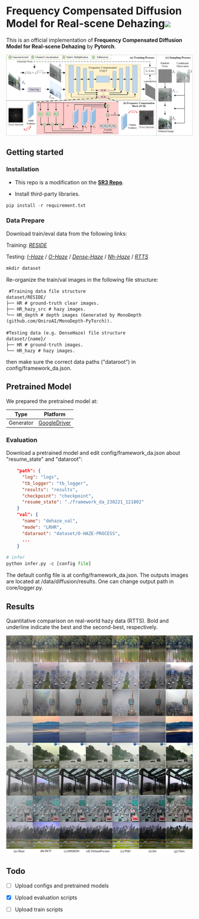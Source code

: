 
<h1 align="left">Frequency Compensated Diffusion Model for Real-scene Dehazing<a href="https://arxiv.org/abs/2308.10510"><img src="https://img.shields.io/badge/arXiv-Paper-<COLOR>.svg" ></a> </h1> 


This is an official implementation of **Frequency Compensated Diffusion Model for Real-scene Dehazing** by **Pytorch**.





<img src="misc/framework-v3.jpg" alt="show" style="zoom:90%;" />
<!-- (a) The training process of the proposed dehazing diffusion model. At step $t$, the network takes an augmented hazy image $I_{aug}$ and a noisy image $J_t$ as inputs. The network architecture adopts special skip connections, i.e., the Frequency Compensation Block (FCB), for better $\epsilon$-prediction. (b) The detailed block design of FCB. The input signals of FCB are enhanced at the mid-to-high frequency band so that the output spectrum has abundant higher frequency modes. (c) The sampling process of the proposed dehazing diffusion model. -->

<!-- -  <img src="./misc/train_prove_v3.jpg" alt="show" style="zoom:90%;" /> 
Power spectrum analysis on $\epsilon$-prediction results of DDPMs at varying $t$.
(a) The power spectra of DDPM and DDPM+FCB.
(b) The PSD analysis of DDPM and DDPM+FCB.
(c) The KL distance between the spectrum of the predicted $\epsilon$ in (b) and that of the groundtruth. The smaller distance, the closer to groundtruth.
 -->
 
## Getting started
### Installation
* This repo is a modification on the [**SR3 Repo**](https://github.com/Janspiry/Image-Super-Resolution-via-Iterative-Refinement ).

* Install third-party libraries.

```python
pip install -r requirement.txt 
```

### Data Prepare

Download train/eval data from the following links:

Training: [*RESIDE*](https://sites.google.com/view/reside-dehaze-datasets/reside-v0)

Testing:
[*I-Haze*](https://data.vision.ee.ethz.ch/cvl/ntire18//i-haze/#:~:text=To%20overcome%20this%20issue%20we%20introduce%20I-HAZE%2C%20a,real%20haze%20produced%20by%20a%20professional%20haze%20machine.) / 
[*O-Haze*](https://data.vision.ee.ethz.ch/cvl/ntire18/o-haze/) /
[*Dense-Haze*](https://arxiv.org/abs/1904.02904#:~:text=To%20address%20this%20limitation%2C%20we%20introduce%20Dense-Haze%20-,introducing%20real%20haze%2C%20generated%20by%20professional%20haze%20machines.) /
[*Nh-Haze*](https://data.vision.ee.ethz.ch/cvl/ntire20/nh-haze/) /
[*RTTS*](https://sites.google.com/view/reside-dehaze-datasets/reside-standard?authuser=0) 

```python
mkdir dataset
```

Re-organize the train/val images in the following file structure:


```shell
 #Training data file structure
dataset/RESIDE/
├── HR # ground-truth clear images.
├── HR_hazy_src # hazy images.
└── HR_depth # depth images (Generated by MonoDepth (github.com/OniroAI/MonoDepth-PyTorch)).

#Testing data (e.g. DenseHaze) file structure
dataset/{name}/
├── HR # ground-truth images.
└── HR_hazy # hazy images.
```

then make sure the correct data paths ("dataroot") in config/framework_da.json.

## Pretrained Model

We prepared the pretrained model at:

| Type                                                        | Platform                                        |
| ----------------------------------------------------------- | ------------------------------------------------------------ |
| Generator                                                 | [GoogleDriver](https://drive.google.com/file/d/1KYQNJFjvrfAhTLi_V1Z5NZWcyK4CuLSM/view?usp=share_link) |

### Evaluation

Download a pretrained model and edit config/framework_da.json about "resume_state" and "dataroot":

```json
    "path": {
      "log": "logs",
      "tb_logger": "tb_logger",
      "results": "results",
      "checkpoint": "checkpoint",
      "resume_state": "./framework_da_230221_121802"
    }
    "val": {
      "name": "dehaze_val",
      "mode": "LRHR",
      "dataroot": "dataset/O-HAZE-PROCESS",
      ...
    }
```


```python
# infer
python infer.py -c [config file]
```

The default config file is at config/framework_da.json. The outputs images are located at /data/diffusion/results. One can change output path in core/logger.py.

## Results
Quantitative comparison on real-world hazy data (RTTS). Bold and underline indicate the best and the second-best, respectively.
<p align="center">
  <img src="misc/RTTS.jpg" width="600">
</p>

## Todo


- [ ] Upload configs and pretrained models

- [x] Upload evaluation scripts

- [ ] Upload train scripts
